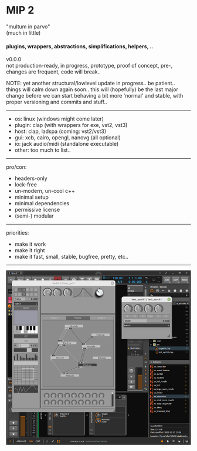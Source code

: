 # MIP 2
"multum in parvo"  
(much in little)

#### plugins, wrappers, abstractions, simplifications, helpers, ..

v0.0.0  
not production-ready, in progress, prototype, proof of concept, pre-, changes are frequent, code will break..

NOTE: yet another structural/lowlevel update in progress.. be patient.. things will calm down again soon.. this will (hopefully) be the last major change before we can start behaving a bit more 'normal' and stable, with proper versioning and commits and stuff..

---

- os: linux (windows might come later)
- plugin: clap (with wrappers for exe, vst2, vst3)
- host: clap, ladspa (coming: vst2/vst3)
- gui: xcb, cairo, opengl, nanovg (all optional)
- io: jack audio/midi (standalone executable)
- other: too much to list..

---

pro/con:

- headers-only
- lock-free
- un-modern, un-cool c++
- minimal setup
- minimal dependencies
- permissive license
- (semi-) modular


---

priorities:

- make it work
- make it right
- make it fast, small, stable, bugfree, pretty, etc..

---

![sa_clap](doc/screenshots/sa_clap.png)